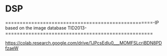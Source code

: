 # DSP

===================================================-IP based on the image database TID2013-===================================================

https://colab.research.google.com/drive/1JPcsEdlu0___MOMFSLcriBDN8PDfzaeW
